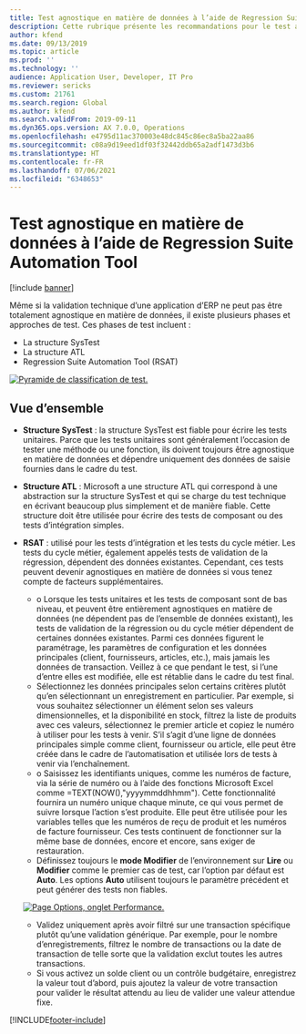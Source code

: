 ```yaml
---
title: Test agnostique en matière de données à l’aide de Regression Suite Automation Tool
description: Cette rubrique présente les recommandations pour le test agnostique en matière de données avec Regression Suite Automation Tool.
author: kfend
ms.date: 09/13/2019
ms.topic: article
ms.prod: ''
ms.technology: ''
audience: Application User, Developer, IT Pro
ms.reviewer: sericks
ms.custom: 21761
ms.search.region: Global
ms.author: kfend
ms.search.validFrom: 2019-09-11
ms.dyn365.ops.version: AX 7.0.0, Operations
ms.openlocfilehash: e4795d11ac370003e48dc845c86ec8a5ba22aa86
ms.sourcegitcommit: c08a9d19eed1df03f32442ddb65a2adf1473d3b6
ms.translationtype: HT
ms.contentlocale: fr-FR
ms.lasthandoff: 07/06/2021
ms.locfileid: "6348653"
---
```

# <a name="data-agnostic-testing-using-the-regression-suite-automation-tool"></a>Test agnostique en matière de données à l’aide de Regression Suite Automation Tool

[!include [banner](../includes/banner.md)]

Même si la validation technique d’une application d’ERP ne peut pas être totalement agnostique en matière de données, il existe plusieurs phases et approches de test. Ces phases de test incluent :  

- La structure SysTest
- La structure ATL
- Regression Suite Automation Tool (RSAT)

[![Pyramide de classification de test.](./media/rsat-data-agnostic-testing-01.PNG)](./media/rsat-data-agnostic-testing-01.PNG)

## <a name="overview"></a>Vue d’ensemble
-   **Structure SysTest** : la structure SysTest est fiable pour écrire les tests unitaires. Parce que les tests unitaires sont généralement l’occasion de tester une méthode ou une fonction, ils doivent toujours être agnostique en matière de données et dépendre uniquement des données de saisie fournies dans le cadre du test.
-   **Structure ATL** : Microsoft a une structure ATL qui correspond à une abstraction sur la structure SysTest et qui se charge du test technique en écrivant beaucoup plus simplement et de manière fiable. Cette structure doit être utilisée pour écrire des tests de composant ou des tests d’intégration simples.
-   **RSAT** : utilisé pour les tests d’intégration et les tests du cycle métier. Les tests du cycle métier, également appelés tests de validation de la régression, dépendent des données existantes. Cependant, ces tests peuvent devenir agnostiques en matière de données si vous tenez compte de facteurs supplémentaires. 

    - o Lorsque les tests unitaires et les tests de composant sont de bas niveau, et peuvent être entièrement agnostiques en matière de données (ne dépendent pas de l’ensemble de données existant), les tests de validation de la régression ou du cycle métier dépendent de certaines données existantes. Parmi ces données figurent le paramétrage, les paramètres de configuration et les données principales (client, fournisseurs, articles, etc.), mais jamais les données de transaction. Veillez à ce que pendant le test, si l’une d’entre elles est modifiée, elle est rétablie dans le cadre du test final.
    - Sélectionnez les données principales selon certains critères plutôt qu’en sélectionnant un enregistrement en particulier. Par exemple, si vous souhaitez sélectionner un élément selon ses valeurs dimensionnelles, et la disponibilité en stock, filtrez la liste de produits avec ces valeurs, sélectionnez le premier article et copiez le numéro à utiliser pour les tests à venir. S’il s’agit d’une ligne de données principales simple comme client, fournisseur ou article, elle peut être créée dans le cadre de l’automatisation et utilisée lors de tests à venir via l’enchaînement. 
    - o Saisissez les identifiants uniques, comme les numéros de facture, via la série de numéro ou à l’aide des fonctions Microsoft Excel comme =TEXT(NOW(),"yyyymmddhhmm"). Cette fonctionnalité fournira un numéro unique chaque minute, ce qui vous permet de suivre lorsque l’action s’est produite. Elle peut être utilisée pour les variables telles que les numéros de reçu de produit et les numéros de facture fournisseur. Ces tests continuent de fonctionner sur la même base de données, encore et encore, sans exiger de restauration.
    - Définissez toujours le **mode Modifier** de l’environnement sur **Lire** ou **Modifier** comme le premier cas de test, car l’option par défaut est **Auto**. Les options **Auto** utilisent toujours le paramètre précédent et peut générer des tests non fiables. 
 
    [![Page Options, onglet Performance.](./media/rsat-data-agnostic-testing-02.PNG)](./media/rsat-data-agnostic-testing-02.PNG)
 
    - Validez uniquement après avoir filtré sur une transaction spécifique plutôt qu’une validation générique. Par exemple, pour le nombre d’enregistrements, filtrez le nombre de transactions ou la date de transaction de telle sorte que la validation exclut toutes les autres transactions. 
    - Si vous activez un solde client ou un contrôle budgétaire, enregistrez la valeur tout d’abord, puis ajoutez la valeur de votre transaction pour valider le résultat attendu au lieu de valider une valeur attendue fixe. 
 


[!INCLUDE[footer-include](../../../includes/footer-banner.md)]